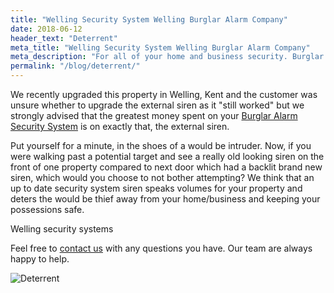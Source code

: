 ```yaml
---
title: "Welling Security System Welling Burglar Alarm Company"
date: 2018-06-12
header_text: "Deterrent"
meta_title: "Welling Security System Welling Burglar Alarm Company"
meta_description: "For all of your home and business security. Burglar Alarm Servicing, Burglar Alarm Installation, Alarm Battery and CCTV Welling. Call 020 8302 4065 or email us."
permalink: "/blog/deterrent/"
---
```


We recently upgraded this property in Welling, Kent and the customer was unsure whether to upgrade the external siren as it \"still worked\" but we strongly advised that the greatest money spent on your [Burglar Alarm Security System](/categories/burglar-alarms/) is on exactly that, the external siren.

Put yourself for a minute, in the shoes of a would be intruder. Now, if you were walking past a potential target and see a really old looking siren on the front of one property compared to next door which had a backlit brand new siren, which would you choose to not bother attempting? We think that an up to date security system siren speaks volumes for your property and deters the would be thief away from your home/business and keeping your possessions safe.

Welling security systems

Feel free to [contact us](/contact/) with any questions you have. Our team are always happy to help.

![Deterrent](https://res.cloudinary.com/kbs/image/upload/r9nlnk2kxyuyno2yf4e0.jpg)